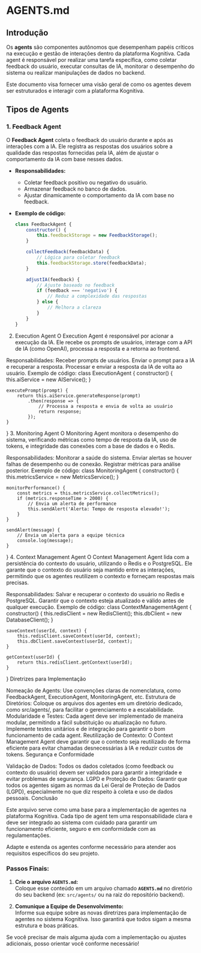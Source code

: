 # AGENTS.md

## Introdução

Os **agents** são componentes autônomos que desempenham papéis críticos na execução e gestão de interações dentro da plataforma Kognitiva. Cada agent é responsável por realizar uma tarefa específica, como coletar feedback do usuário, executar consultas de IA, monitorar o desempenho do sistema ou realizar manipulações de dados no backend.

Este documento visa fornecer uma visão geral de como os agentes devem ser estruturados e interagir com a plataforma Kognitiva.

## Tipos de Agents

### 1. **Feedback Agent**
O **Feedback Agent** coleta o feedback do usuário durante e após as interações com a IA. Ele registra as respostas dos usuários sobre a qualidade das respostas fornecidas pela IA, além de ajustar o comportamento da IA com base nesses dados.

- **Responsabilidades:**
  - Coletar feedback positivo ou negativo do usuário.
  - Armazenar feedback no banco de dados.
  - Ajustar dinamicamente o comportamento da IA com base no feedback.

- **Exemplo de código:**
  ```js
  class FeedbackAgent {
      constructor() {
          this.feedbackStorage = new FeedbackStorage();
      }

      collectFeedback(feedbackData) {
          // Lógica para coletar feedback
          this.feedbackStorage.store(feedbackData);
      }

      adjustIA(feedback) {
          // Ajuste baseado no feedback
          if (feedback === 'negativo') {
              // Reduz a complexidade das respostas
          } else {
              // Melhora a clareza
          }
      }
  }
2. Execution Agent
O Execution Agent é responsável por acionar a execução da IA. Ele recebe os prompts de usuários, interage com a API de IA (como OpenAI), processa a resposta e a retorna ao frontend.

Responsabilidades:
Receber prompts de usuários.
Enviar o prompt para a IA e recuperar a resposta.
Processar e enviar a resposta da IA de volta ao usuário.
Exemplo de código:
class ExecutionAgent {
    constructor() {
        this.aiService = new AIService();
    }

    executePrompt(prompt) {
        return this.aiService.generateResponse(prompt)
            .then(response => {
                // Processa a resposta e envia de volta ao usuário
                return response;
            });
    }
}
3. Monitoring Agent
O Monitoring Agent monitora o desempenho do sistema, verificando métricas como tempo de resposta da IA, uso de tokens, e integridade das conexões com a base de dados e o Redis.

Responsabilidades:
Monitorar a saúde do sistema.
Enviar alertas se houver falhas de desempenho ou de conexão.
Registrar métricas para análise posterior.
Exemplo de código:
class MonitoringAgent {
    constructor() {
        this.metricsService = new MetricsService();
    }

    monitorPerformance() {
        const metrics = this.metricsService.collectMetrics();
        if (metrics.responseTime > 2000) {
            // Envia um alerta de performance
            this.sendAlert('Alerta: Tempo de resposta elevado!');
        }
    }

    sendAlert(message) {
        // Envia um alerta para a equipe técnica
        console.log(message);
    }
}
4. Context Management Agent
O Context Management Agent lida com a persistência do contexto do usuário, utilizando o Redis e o PostgreSQL. Ele garante que o contexto do usuário seja mantido entre as interações, permitindo que os agentes reutilizem o contexto e forneçam respostas mais precisas.

Responsabilidades:
Salvar e recuperar o contexto do usuário no Redis e PostgreSQL.
Garantir que o contexto esteja atualizado e válido antes de qualquer execução.
Exemplo de código:
class ContextManagementAgent {
    constructor() {
        this.redisClient = new RedisClient();
        this.dbClient = new DatabaseClient();
    }

    saveContext(userId, context) {
        this.redisClient.saveContext(userId, context);
        this.dbClient.saveContext(userId, context);
    }

    getContext(userId) {
        return this.redisClient.getContext(userId);
    }
}
Diretrizes para Implementação

Nomeação de Agents:
Use convenções claras de nomenclatura, como FeedbackAgent, ExecutionAgent, MonitoringAgent, etc.
Estrutura de Diretórios:
Coloque os arquivos dos agentes em um diretório dedicado, como src/agents/, para facilitar o gerenciamento e a escalabilidade.
Modularidade e Testes:
Cada agent deve ser implementado de maneira modular, permitindo a fácil substituição ou atualização no futuro.
Implemente testes unitários e de integração para garantir o bom funcionamento de cada agent.
Reutilização de Contexto:
O Context Management Agent deve garantir que o contexto seja reutilizado de forma eficiente para evitar chamadas desnecessárias à IA e reduzir custos de tokens.
Segurança e Conformidade

Validação de Dados: Todos os dados coletados (como feedback ou contexto do usuário) devem ser validados para garantir a integridade e evitar problemas de segurança.
LGPD e Proteção de Dados: Garantir que todos os agentes sigam as normas da Lei Geral de Proteção de Dados (LGPD), especialmente no que diz respeito à coleta e uso de dados pessoais.
Conclusão

Este arquivo serve como uma base para a implementação de agentes na plataforma Kognitiva. Cada tipo de agent tem uma responsabilidade clara e deve ser integrado ao sistema com cuidado para garantir um funcionamento eficiente, seguro e em conformidade com as regulamentações.

Adapte e estenda os agentes conforme necessário para atender aos requisitos específicos do seu projeto.


### **Passos Finais:**
1. **Crie o arquivo `AGENTS.md`:**  
   Coloque esse conteúdo em um arquivo chamado **`AGENTS.md`** no diretório do seu backend (ex: `src/agents/` ou na raiz do repositório backend).

2. **Comunique a Equipe de Desenvolvimento:**  
   Informe sua equipe sobre as novas diretrizes para implementação de agentes no sistema Kognitiva. Isso garantirá que todos sigam a mesma estrutura e boas práticas.

Se você precisar de mais alguma ajuda com a implementação ou ajustes adicionais, posso orientar você conforme necessário!
